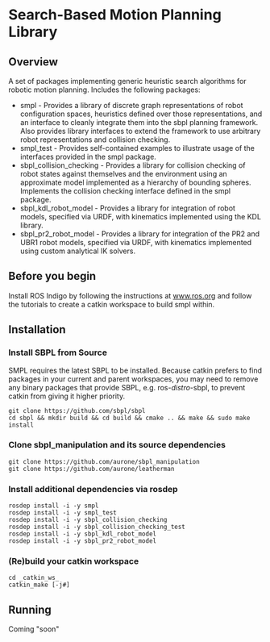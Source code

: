 # Search-Based Motion Planning Library

## Overview

A set of packages implementing generic heuristic search algorithms for robotic motion planning. Includes the following packages:

* smpl - Provides a library of discrete graph representations of robot configuration spaces, heuristics defined over those representations, and an interface to cleanly integrate them into the sbpl planning framework. Also provides library interfaces to extend the framework to use arbitrary robot representations and collision checking.
* smpl_test - Provides self-contained examples to illustrate usage of the interfaces provided in the smpl package.
* sbpl_collision_checking - Provides a library for collision checking of robot states against themselves and the environment using an approximate model implemented as a hierarchy of bounding spheres. Implements the collision checking interface defined in the smpl package.
* sbpl_kdl_robot_model - Provides a library for integration of robot models, specified via URDF, with kinematics implemented using the KDL library.
* sbpl_pr2_robot_model - Provides a library for integration of the PR2 and UBR1 robot models, specified via URDF, with kinematics implemented using custom analytical IK solvers.

## Before you begin

Install ROS Indigo by following the instructions at www.ros.org and follow the
tutorials to create a catkin workspace to build smpl within.

## Installation

### Install SBPL from Source

SMPL requires the latest SBPL to be installed. Because catkin prefers to find packages in your current and parent workspaces, you may need to remove any binary packages that provide SBPL, e.g. ros-_distro_-sbpl, to prevent catkin from giving it higher priority.

	git clone https://github.com/sbpl/sbpl
	cd sbpl && mkdir build && cd build && cmake .. && make && sudo make install

### Clone sbpl_manipulation and its source dependencies

	git clone https://github.com/aurone/sbpl_manipulation
	git clone https://github.com/aurone/leatherman

### Install additional dependencies via rosdep

	rosdep install -i -y smpl
	rosdep install -i -y smpl_test
	rosdep install -i -y sbpl_collision_checking
	rosdep install -i -y sbpl_collision_checking_test
	rosdep install -i -y sbpl_kdl_robot_model
	rosdep install -i -y sbpl_pr2_robot_model

### (Re)build your catkin workspace

	cd _catkin_ws_
	catkin_make [-j#]

## Running

Coming "soon"
